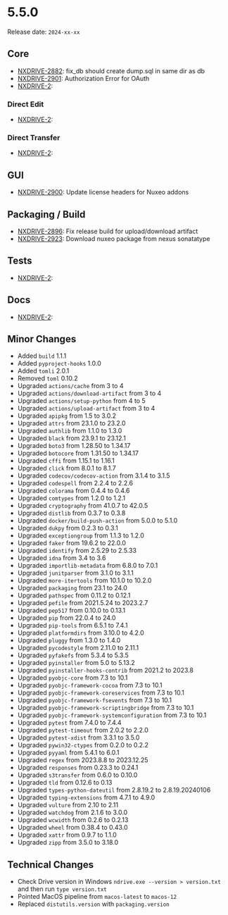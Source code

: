 # 5.5.0

Release date: `2024-xx-xx`

## Core

- [NXDRIVE-2882](https://jira.nuxeo.com/browse/NXDRIVE-2882): fix_db should create dump.sql in same dir as db
- [NXDRIVE-2901](https://jira.nuxeo.com/browse/NXDRIVE-2901): Authorization Error for OAuth
- [NXDRIVE-2](https://jira.nuxeo.com/browse/NXDRIVE-2):

### Direct Edit

- [NXDRIVE-2](https://jira.nuxeo.com/browse/NXDRIVE-2):

### Direct Transfer

- [NXDRIVE-2](https://jira.nuxeo.com/browse/NXDRIVE-2):

## GUI

- [NXDRIVE-2900](https://jira.nuxeo.com/browse/NXDRIVE-2900): Update license headers for Nuxeo addons

## Packaging / Build

- [NXDRIVE-2896](https://jira.nuxeo.com/browse/NXDRIVE-2896): Fix release build for upload/download artifact
- [NXDRIVE-2923](https://jira.nuxeo.com/browse/NXDRIVE-2923): Download nuxeo package from nexus sonatatype

## Tests

- [NXDRIVE-2](https://jira.nuxeo.com/browse/NXDRIVE-2):

## Docs

- [NXDRIVE-2](https://jira.nuxeo.com/browse/NXDRIVE-2):

## Minor Changes

- Added `build` 1.1.1
- Added `pyproject-hooks` 1.0.0
- Added `tomli` 2.0.1
- Removed `toml` 0.10.2
- Upgraded `actions/cache` from 3 to 4
- Upgraded `actions/download-artifact` from 3 to 4
- Upgraded `actions/setup-python` from 4 to 5
- Upgraded `actions/upload-artifact` from 3 to 4
- Upgraded `apipkg` from 1.5 to 3.0.2
- Upgraded `attrs` from 23.1.0 to 23.2.0
- Upgraded `authlib` from 1.1.0 to 1.3.0
- Upgraded `black` from 23.9.1 to 23.12.1
- Upgraded `boto3` from 1.28.50 to 1.34.17
- Upgraded `botocore` from 1.31.50 to 1.34.17
- Upgraded `cffi` from 1.15.1 to 1.16.1
- Upgraded `click` from 8.0.1 to 8.1.7
- Upgraded `codecov/codecov-action` from 3.1.4 to 3.1.5
- Upgraded `codespell` from 2.2.4 to 2.2.6
- Upgraded `colorama` from 0.4.4 to 0.4.6
- Upgraded `comtypes` from 1.2.0 to 1.2.1
- Upgraded `cryptography` from 41.0.7 to 42.0.5
- Upgraded `distlib` from 0.3.7 to 0.3.8
- Upgraded `docker/build-push-action` from 5.0.0 to 5.1.0
- Upgraded `dukpy` from 0.2.3 to 0.3.1
- Upgraded `exceptiongroup` from 1.1.3 to 1.2.0
- Upgraded `faker` from 19.6.2 to 22.0.0
- Upgraded `identify` from 2.5.29 to 2.5.33
- Upgraded `idna` from 3.4 to 3.6
- Upgraded `importlib-metadata` from 6.8.0 to 7.0.1
- Upgraded `junitparser` from 3.1.0 to 3.1.1
- Upgraded `more-itertools` from 10.1.0 to 10.2.0
- Upgraded `packaging` from 23.1 to 24.0
- Upgraded `pathspec` from 0.11.2 to 0.12.1
- Upgraded `pefile` from 2021.5.24 to 2023.2.7
- Upgraded `pep517` from 0.10.0 to 0.13.1
- Upgraded `pip` from 22.0.4 to 24.0
- Upgraded `pip-tools` from 6.5.1 to 7.4.1
- Upgraded `platformdirs` from 3.10.0 to 4.2.0
- Upgraded `pluggy` from 1.3.0 to 1.4.0
- Upgraded `pycodestyle` from 2.11.0 to 2.11.1
- Upgraded `pyfakefs` from 5.3.4 to 5.3.5
- Upgraded `pyinstaller` from 5.0 to 5.13.2
- Upgraded `pyinstaller-hooks-contrib` from 2021.2 to 2023.8
- Upgraded `pyobjc-core` from 7.3 to 10.1
- Upgraded `pyobjc-framework-cocoa` from 7.3 to 10.1
- Upgraded `pyobjc-framework-coreservices` from 7.3 to 10.1
- Upgraded `pyobjc-framework-fsevents` from 7.3 to 10.1
- Upgraded `pyobjc-framework-scriptingbridge` from 7.3 to 10.1
- Upgraded `pyobjc-framework-systemconfiguration` from 7.3 to 10.1
- Upgraded `pytest` from 7.4.0 to 7.4.4
- Upgraded `pytest-timeout` from 2.0.2 to 2.2.0
- Upgraded `pytest-xdist` from 3.3.1 to 3.5.0
- Upgraded `pywin32-ctypes` from 0.2.0 to 0.2.2
- Upgraded `pyyaml` from 5.4.1 to 6.0.1
- Upgraded `regex` from 2023.8.8 to 2023.12.25
- Upgraded `responses` from 0.23.3 to 0.24.1
- Upgraded `s3transfer` from 0.6.0 to 0.10.0
- Upgraded `tld` from 0.12.6 to 0.13
- Upgraded `types-python-dateutil` from 2.8.19.2 to 2.8.19.20240106
- Upgraded `typing-extensions` from 4.7.1 to 4.9.0
- Upgraded `vulture` from 2.10 to 2.11
- Upgraded `watchdog` from 2.1.6 to 3.0.0
- Upgraded `wcwidth` from 0.2.6 to 0.2.13
- Upgraded `wheel` from 0.38.4 to 0.43.0
- Upgraded `xattr` from 0.9.7 to 1.1.0
- Upgraded `zipp` from 3.5.0 to 3.18.0

## Technical Changes

- Check Drive version in Windows `ndrive.exe --version > version.txt` and then run `type version.txt`
- Pointed MacOS pipeline from `macos-latest` to `macos-12`
- Replaced `distutils.version` with `packaging.version`
